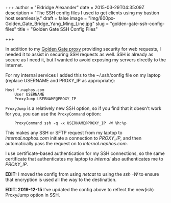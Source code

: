 +++
author = "Eldridge Alexander"
date = 2015-03-29T04:35:09Z
description = "The SSH config files I used to get clients using my bastion host seamlessly."
draft = false
image = "img/800px-Golden_Gate_Bridge_Yang_Ming_Line.jpg"
slug = "golden-gate-ssh-config-files"
title = "Golden Gate SSH Config Files"

+++

In addition to my [Golden Gate proxy](https://blog.eldridgealexander.com/2014/12/23/goldengate/) providing security for web requests, I needed it to assist in securing SSH requests as well. SSH is already as secure as I need it, but I wanted to avoid exposing my servers directly to the Internet. 

For my internal services I added this to the ~/.ssh/config file on my laptop (replace USERNAME and PROXY_IP as appropriate):

    Host *.naphos.com
        User USERNAME
        ProxyJump USERNAME@PROXY_IP

`ProxyJump` is a relatively new SSH option, so if you find that it doesn't work for you, you can use the `ProxyCommand` option:
        
        ProxyCommand ssh -q -x USERNAME@PROXY_IP -W %h:%p
        
This makes any SSH or SFTP request from my laptop to *internal.naphos.com* initiate a connection to *PROXY_IP*, and then automatically pass the request on to *internal.naphos.com*.
 
I use certificate-based authentication for my SSH connections, so the same certificate that authenticates my laptop to *internal* also authenticates me to *PROXY_IP*.

**EDIT:** I moved the config from using *netcat* to using the *ssh -W* to ensure that encryption is used all the way to the destination.

**EDIT: 2019-12-15** I've updated the config above to reflect the new(ish) ProxyJump option in SSH.